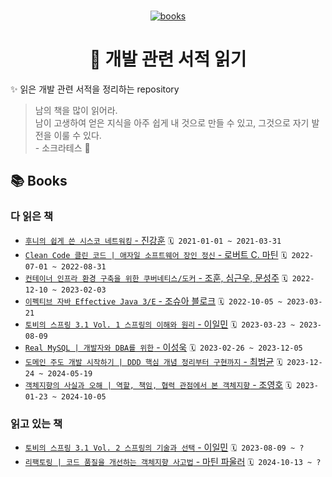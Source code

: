 <br>
<p align="center">
  <a href="https://github.com/lemphis/my-books-for-programmers">
    <img src="https://res.cloudinary.com/twhiteblog/image/upload/v1552618235/books_kwrzd1.svg" alt="books" />
  </a>
  <h1 align="center">🥕 개발 관련 서적 읽기</h1>
</p>

✨ 읽은 개발 관련 서적을 정리하는 repository

> 남의 책을 많이 읽어라.  
> 남이 고생하여 얻은 지식을 아주 쉽게 내 것으로 만들 수 있고, 그것으로 자기 발전을 이룰 수 있다.  
> \- 소크라테스 🧙‍

## 📚 Books

### 다 읽은 책

- [`후니의 쉽게 쓴 시스코 네트워킹` - 진강훈](https://www.yes24.com/Product/Goods/89520426) `🗓 2021-01-01 ~ 2021-03-31`
- [`Clean Code 클린 코드 | 애자일 소프트웨어 장인 정신` - 로버트 C. 마틴](https://www.yes24.com/Product/Goods/11681152) `🗓 2022-07-01 ~ 2022-08-31`
- [`컨테이너 인프라 환경 구축을 위한 쿠버네티스/도커` - 조훈, 심근우, 문성주](https://www.yes24.com/Product/Goods/102099414) `🗓 2022-12-10 ~ 2023-02-03`
- [`이펙티브 자바 Effective Java 3/E` - 조슈아 블로크](https://www.yes24.com/Product/Goods/65551284) `🗓 2022-10-05 ~ 2023-03-21`
- [`토비의 스프링 3.1 Vol. 1 스프링의 이해와 원리` - 이일민](https://www.yes24.com/Product/Goods/7516721) `🗓 2023-03-23 ~ 2023-08-09`
- [`Real MySQL | 개발자와 DBA를 위한` - 이성욱](https://www.yes24.com/Product/Goods/6960931) `🗓 2023-02-26 ~ 2023-12-05`
- [`도메인 주도 개발 시작하기 | DDD 핵심 개념 정리부터 구현까지` - 최범균](https://www.yes24.com/Product/Goods/108431347) `🗓 2023-12-24 ~ 2024-05-19`
- [`객체지향의 사실과 오해 | 역할, 책임, 협력 관점에서 본 객체지향` - 조영호](https://www.yes24.com/Product/Goods/18249021) `🗓 2023-01-23 ~ 2024-10-05`

### 읽고 있는 책

- [`토비의 스프링 3.1 Vol. 2 스프링의 기술과 선택` - 이일민](https://www.yes24.com/Product/Goods/7516872) `🗓 2023-08-09 ~ ?`
- [`리팩토링 | 코드 품질을 개선하는 객체지향 사고법` - 마틴 파울러](https://www.yes24.com/Product/Goods/7951038) `🗓 2024-10-13 ~ ?`
